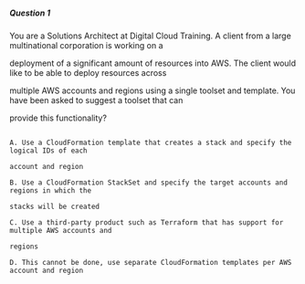 ##### Question 1


You are a Solutions Architect at Digital Cloud Training. A client from a large multinational corporation is working on a

deployment of a significant amount of resources into AWS. The client would like to be able to deploy resources across

multiple AWS accounts and regions using a single toolset and template. You have been asked to suggest a toolset that can

provide this functionality?


```

A. Use a CloudFormation template that creates a stack and specify the logical IDs of each

account and region

B. Use a CloudFormation StackSet and specify the target accounts and regions in which the

stacks will be created

C. Use a third-party product such as Terraform that has support for multiple AWS accounts and

regions

D. This cannot be done, use separate CloudFormation templates per AWS account and region

```

